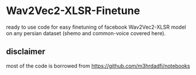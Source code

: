 # Wav2Vec2-XLSR-Finetune

ready to use code for easy finetuning of facebook Wav2Vec2-XLSR model on any persian dataset (shemo and common-voice covered here).

## disclaimer
most of the code is borrowed from https://github.com/m3hrdadfi/notebooks
